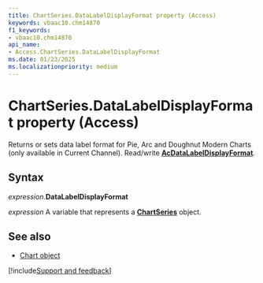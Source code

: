 ```yaml
---
title: ChartSeries.DataLabelDisplayFormat property (Access)
keywords: vbaac10.chm14870
f1_keywords:
- vbaac10.chm14870
api_name:
- Access.ChartSeries.DataLabelDisplayFormat
ms.date: 01/23/2025
ms.localizationpriority: medium
---
```



# ChartSeries.DataLabelDisplayFormat property (Access)

Returns or sets data label format for Pie, Arc and Doughnut Modern Charts (only available in Current Channel). Read/write **[AcDataLabelDisplayFormat](Access.AcDataLabelDisplayFormat.md)**.


## Syntax

_expression_.**DataLabelDisplayFormat**

_expression_ A variable that represents a **[ChartSeries](Access.ChartSeries.md)** object.


## See also

- [Chart object](Access.Chart.md)

[!include[Support and feedback](~/includes/feedback-boilerplate.md)]